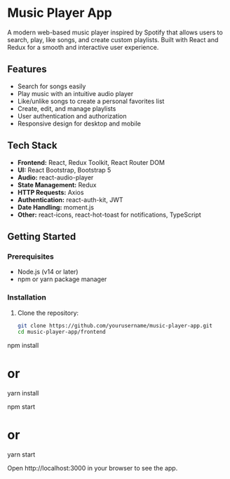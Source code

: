 # Music Player App

A modern web-based music player inspired by Spotify that allows users to search, play, like songs, and create custom playlists. Built with React and Redux for a smooth and interactive user experience.

## Features

- Search for songs easily  
- Play music with an intuitive audio player  
- Like/unlike songs to create a personal favorites list  
- Create, edit, and manage playlists  
- User authentication and authorization  
- Responsive design for desktop and mobile  

## Tech Stack

- **Frontend:** React, Redux Toolkit, React Router DOM  
- **UI:** React Bootstrap, Bootstrap 5  
- **Audio:** react-audio-player  
- **State Management:** Redux  
- **HTTP Requests:** Axios  
- **Authentication:** react-auth-kit, JWT  
- **Date Handling:** moment.js  
- **Other:** react-icons, react-hot-toast for notifications, TypeScript  

## Getting Started

### Prerequisites

- Node.js (v14 or later)  
- npm or yarn package manager  

### Installation

1. Clone the repository:  
   ```bash
   git clone https://github.com/yourusername/music-player-app.git
   cd music-player-app/frontend

npm install
# or
yarn install

npm start
# or
yarn start

Open http://localhost:3000 in your browser to see the app.

